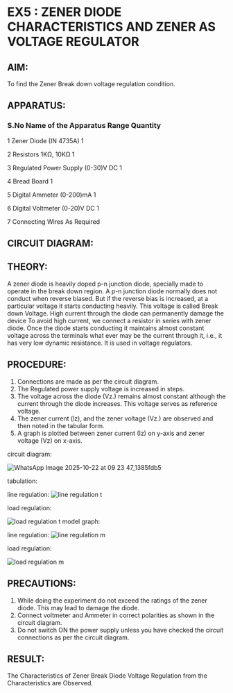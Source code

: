 # EX5 : ZENER DIODE CHARACTERISTICS AND ZENER AS VOLTAGE REGULATOR
## AIM: 
To find the Zener Break down voltage regulation condition.

## APPARATUS:

### S.No	Name of the Apparatus	 Range	  Quantity
1	    Zener Diode (IN 4735A)		         1

2	    Resistors	1KΩ, 10KΩ	             1

3	    Regulated Power Supply (0-30)V DC	 1

4	    Bread Board		                     1

5	    Digital Ammeter	       (0-200)mA	 1

6	    Digital Voltmeter	   (0-20)V DC	 1

7	    Connecting Wires	   As Required	

## CIRCUIT DIAGRAM:

## THEORY:
A zener diode is heavily doped p-n junction diode, specially made to operate in the break down region. A p-n junction diode normally does not conduct when reverse biased. But if the reverse bias is increased, at a particular voltage it starts conducting heavily. This voltage is called Break down Voltage. High current through the diode can permanently damage the device To avoid high current, we connect a resistor in series with zener diode. Once the diode starts conducting it maintains almost constant voltage across the terminals what ever may be the current through it, i.e., it has very low dynamic resistance. It is used in voltage regulators.

## PROCEDURE:
1. Connections are made as per the circuit diagram.
2. The Regulated power supply voltage is increased in steps.
3. The voltage across the diode (Vz.) remains almost constant although the current through the diode increases. This voltage serves as reference voltage.
4. The zener current (lz), and the zener voltage (Vz.) are observed and then noted in the tabular form.
5. A graph is plotted between zener current (Iz) on y-axis and zener voltage (Vz) on x-axis.

circuit diagram:

![WhatsApp Image 2025-10-22 at 09 23 47_1385fdb5](https://github.com/user-attachments/assets/4472a5a5-42f2-46f2-b832-0d9b3cb6dc5e)

tabulation:

line regulation:
![line regulation t](https://github.com/user-attachments/assets/1ed2f110-c826-43a5-9a1c-c1e99af3c399)

load regulation:

![load regulation t](https://github.com/user-attachments/assets/cdd11c56-3fa1-4825-b862-aa5883cee2f2)
model graph:

line regulation:
![line regulation m](https://github.com/user-attachments/assets/5dd7dc84-7156-457f-a6a4-49b00267af3d)

load regulation:

![load regulation m](https://github.com/user-attachments/assets/6a9acf45-9ea1-4761-bb34-462ee40cae0f)

## PRECAUTIONS:

1. While doing the experiment do not exceed the ratings of the zener diode. This may lead to damage the diode.
2. Connect voltmeter and Ammeter in correct polarities as shown in the circuit diagram.
3. Do not switch ON the power supply unless you have checked the circuit connections as per the circuit diagram.
   
## RESULT:
The Characteristics of Zener Break Diode Voltage Regulation from the Characteristics are Observed.
